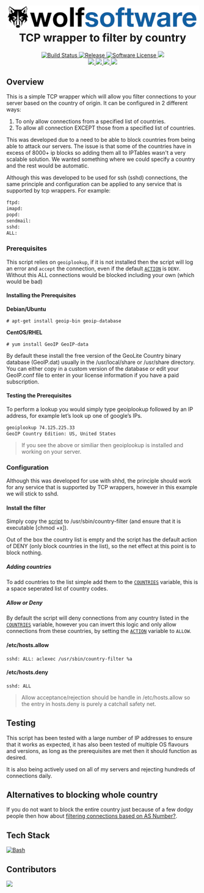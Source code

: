 <h1 align="center">
        <a href="https://github.com/WolfSoftware">
                <img src="https://github.com/WolfSoftware/branding/blob/master/images/general/banners/64/black-and-white.png?raw=true" alt="Wolf Software Logo" />
        </a>
        <br>
        TCP wrapper to filter by country
</h1>


<p align="center">
        <a href="https://travis-ci.com/SecOpsToolbox/tcp-wrappers-country-filter">
                <img src="https://img.shields.io/travis/com/SecOpsToolbox/tcp-wrappers-country-filter/master?style=for-the-badge&logo=travis" alt="Build Status">
        </a>
        <a href="https://github.com/SecOpsToolbox/tcp-wrappers-country-filter/releases/latest">
                <img src="https://img.shields.io/github/release/SecOpsToolbox/tcp-wrappers-country-filter?color=blue&style=for-the-badge&logo=github&logoColor=white&label=Latest%20Release" alt="Release">
        </a>
        <a href="LICENSE.md">
                <img src="https://img.shields.io/badge/license-MIT-blue?style=for-the-badge&logo=read-the-docs&logoColor=white" alt="Software License">
        </a>
        <a href="https://www.gnu.org/software/bash/">
                <img src="https://img.shields.io/badge/Developed%20in-bash-blue?logo=gnu-bash&logoColor=white&style=for-the-badge" />
        </a>
	<br>
        <a href=".github/CODE_OF_CONDUCT.md">
                <img src="https://img.shields.io/badge/Code%20of%20Conduct-blue?style=for-the-badge&logo=read-the-docs&logoColor=white" />
        </a>
        <a href=".github/CONTRIBUTING.md">
                <img src="https://img.shields.io/badge/Contributing-blue?style=for-the-badge&logo=read-the-docs&logoColor=white" />
        </a>
        <a href=".github/SECURITY.md">
                <img src="https://img.shields.io/badge/Report%20Security%20Concern-blue?style=for-the-badge&logo=read-the-docs&logoColor=white" />
        </a>
        <a href=".github/SUPPORT.md">
                <img src="https://img.shields.io/badge/Get%20Support-blue?style=for-the-badge&logo=read-the-docs&logoColor=white" />
        </a>
</p>

## Overview

This is a simple TCP wrapper which will allow you filter connections to your server based on the country of origin. It can be configured in 2 different ways:
1. To only allow connections from a specified list of countries.
2. To allow all connection EXCEPT those from a specified list of countries.

This was developed due to a need to be able to block countries from being able to attack our servers. The issue is that some of the countries have in excess of 8000+ ip blocks so adding them all to IPTables wasn't a very scalable solution. We wanted something where we could specify a country and the rest would be automatic.

Although this was developed to be used for ssh (sshd) connections, the same principle and configuration can be applied to any service that is supported by tcp wrappers. For example:
```
ftpd:
imapd:
popd:
sendmail:
sshd:
ALL:
```

### Prerequisites

This script relies on `geoiplookup`, if it is not installed then the script will log an error and `accept` the connection, even if the default [`ACTION`](src/country-filter.sh#L26) is `DENY`. Without this ALL connections would be blocked including your own (which would be bad)

#### Installing the Prerequisites

<b>Debian/Ubuntu</b>
```shell
# apt-get install geoip-bin geoip-database
```

<b>CentOS/RHEL</b>
```shell
# yum install GeoIP GeoIP-data
```

By default these install the free version of the GeoLite Country binary database (GeoIP.dat) usually in the /usr/local/share or /usr/share directory. You can either copy in a custom version of the database or edit your GeoIP.conf file to enter in your license information if you have a paid subscription.

#### Testing the Prerequisites

To perform a lookup you would simply type geoiplookup followed by an IP address, for example let’s look up one of google’s IPs.

```shell
geoiplookup 74.125.225.33
GeoIP Country Edition: US, United States
```
> If you see the above or similiar then geoiplookup is installed and working on your server.

### Configuration

Although this was developed for use with shhd, the principle should work for any service that is supported by TCP wrappers, however in this example we will stick to sshd.

#### Install the filter

Simply copy the [script](src/country-filter.sh) to /usr/sbin/country-filter (and ensure that it is executable [chmod +x]).

Out of the box the country list is empty and the script has the default action of DENY (only block countries in the list), so the net effect at this point is to block nothing.

##### Adding countries

To add countries to the list simple add them to the [`COUNTRIES`](src/country-filter.sh#L23) variable, this is a space seperated list of country codes.

##### Allow or Deny

By default the script will deny connections from any country listed in the [`COUNTRIES`](src/country-filter.sh#L23) variable, however you can invert this logic and only allow connections from these countries, by setting the [`ACTION`](src/country-filter.sh#L26) variable to `ALLOW`.

#### /etc/hosts.allow
```shell
sshd: ALL: aclexec /usr/sbin/country-filter %a 
```

#### /etc/hosts.deny
```shell
sshd: ALL
````
> Allow acceptance/rejection should be handle in /etc/hosts.allow so the entry in hosts.deny is purely a catchall safety net.

## Testing

This script has been tested with a large number of IP addresses to ensure that it works as expected, it has also been tested of multiple OS flavours and versions, as long as the prerequisites are met then it should function as desired.

It is also being actively used on all of my servers and rejecting hundreds of connections daily.

## Alternatives to blocking whole country

If you do not want to block the entire country just because of a few dodgy people then how about [filtering connections based on AS Number?](https://github.com/SecOpsToolkit/tcp-wrappers-asn-filter).


## Tech Stack

[![Bash](https://img.shields.io/badge/bash-blue?logo=gnu-bash&logoColor=white&style=for-the-badge)](https://www.gnu.org/software/bash/)


## Contributors

<p>
        <a href="https://github.com/TGWolf">
                <img src="https://img.shields.io/badge/Wolf-black?style=for-the-badge&logo=baidu&logoColor=white" />
        </a>
</p>

